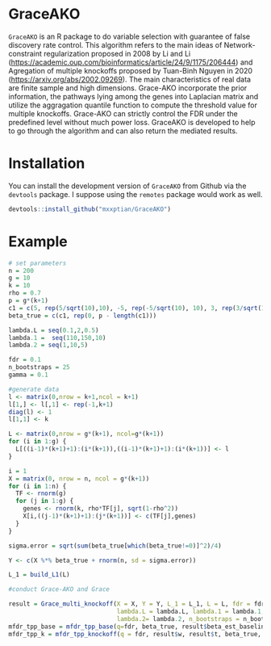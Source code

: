 # GraceAKO

`GraceAKO` is an R package to do variable selection with guarantee of false discovery rate control. This algorithm refers to the main ideas of Network-constraint regularization proposed in 2008 by Li and Li (https://academic.oup.com/bioinformatics/article/24/9/1175/206444) and Agregation of multiple knockoffs proposed by Tuan-Binh Nguyen in 2020 (https://arxiv.org/abs/2002.09269). The main characteristics of real data are finite sample and high dimensions. Grace-AKO incorporate the prior information, the pathways lying among the genes into Laplacian matrix and utilize the aggragation quantile function to compute the threshold value for multiple knockoffs. Grace-AKO can strictly control the FDR under the predefined level without much power loss. GraceAKO is developed to help to go through the algorithm and can also return the mediated results.

# Installation


You can install the development version of
`GraceAKO` from Github via the `devtools` package. I suppose using
the `remotes` package would work as well.

``` r
devtools::install_github("mxxptian/GraceAKO")
```

# Example


``` r
# set parameters
n = 200
g = 10
k = 10
rho = 0.7
p = g*(k+1)
c1 = c(5, rep(5/sqrt(10),10), -5, rep(-5/sqrt(10), 10), 3, rep(3/sqrt(10), 10), -3, rep(-3/sqrt(10), 10))
beta_true = c(c1, rep(0, p - length(c1)))

lambda.L = seq(0.1,2,0.5)
lambda.1 =  seq(110,150,10)
lambda.2 = seq(1,10,5)

fdr = 0.1
n_bootstraps = 25
gamma = 0.1

#generate data
l <- matrix(0,nrow = k+1,ncol = k+1)
l[1,] <- l[,1] <- rep(-1,k+1)
diag(l) <- 1
l[1,1] <- k

L <- matrix(0,nrow = g*(k+1), ncol=g*(k+1))
for (i in 1:g) {
  L[((i-1)*(k+1)+1):(i*(k+1)),((i-1)*(k+1)+1):(i*(k+1))] <- l
}

i = 1
X = matrix(0, nrow = n, ncol = g*(k+1))
for (i in 1:n) {
  TF <- rnorm(g)
  for (j in 1:g) {
    genes <- rnorm(k, rho*TF[j], sqrt(1-rho^2))
    X[i,((j-1)*(k+1)+1):(j*(k+1))] <- c(TF[j],genes)
  }
}

sigma.error = sqrt(sum(beta_true[which(beta_true!=0)]^2)/4)

Y <- c(X %*% beta_true + rnorm(n, sd = sigma.error))

L_1 = build_L1(L)

#conduct Grace-AKO and Grace

result = Grace_multi_knockoff(X = X, Y = Y, L_1 = L_1, L = L, fdr = fdr, 
                              lambda.L = lambda.L, lambda.1 = lambda.1, 
                              lambda.2= lambda.2, n_bootstraps = n_bootstraps, gamma = gamma)
mfdr_tpp_base = mfdr_tpp_base(q=fdr, beta_true, result$beta_est_baseline)
mfdr_tpp_k = mfdr_tpp_knockoff(q = fdr, result$w, result$t, beta_true, result$beta_est_knockoff)
```
